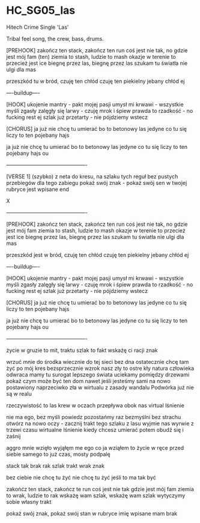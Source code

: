 # HC_SG05_las
Hitech Crime Single 'Las'

Tribal feel song, the crew, bass, drums.

[PREHOOK]
zakończ ten stack, zakończ ten run
coś jest nie tak, no gdzie jest mój fam (ten)
ziemia to stash, ludzie to mash 
okazje w terenie to przecież jest ice
biegnę przez las, biegnę przez las
szukam tu światła nie ulgi dla mas

przeszkód tu w bród, czuję ten chłód
czuję ten piekielny jebany chłód ej

—-buildup—-

[HOOK]
ukojenie mantry - pakt mojej pasji
umysł mi krwawi - wszystkie myśli zgasły
zalęgły się larwy - czuję mrok i śpiew
prawda to rzadkość - no fucking rest ej
szlak już przetarty - nie pójdziemy wstecz

[CHORUS]
ja już nie chcę tu umierać bo to betonowy las
jedyne co tu się liczy to ten pojebany hajs 

ja już nie chcę tu umierać bo to betonowy las
jedyne co tu się liczy to ten pojebany hajs ou

———————————————-

[VERSE 1] (szybko)
z neta do kresu, na szlaku tych reguł
bez pustych przebiegów dla tego zabiegu
pokaż swój znak - pokaż swój sen 
w twojej rubryce jest wpisane end



X

———————————————-

[PREHOOK]
zakończ ten stack, zakończ ten run
coś jest nie tak, no gdzie jest mój fam
ziemia to stash, ludzie to mash 
okazje w terenie to przecież jest ice
biegnę przez las, biegnę przez las
szukam tu światła nie ulgi dla mas

przeszkód jest w bród, czuję ten chłód
czuję ten piekielny jebany chłód ej

—-buildup—-

[HOOK]
ukojenie mantry - pakt mojej pasji
umysł mi krwawi - wszystkie myśli zgasły
zalęgły się larwy - czuję mrok i śpiew
prawda to rzadkość - no fucking rest ej
szlak już przetarty - nie pójdziemy wstecz

[CHORUS]
ja już nie chcę tu umierać bo to betonowy las
jedyne co tu się liczy to ten pojebany hajs 

ja już nie chcę tu umierać bo to betonowy las
jedyne co tu się liczy to ten pojebany hajs ou

———————————————-

życie w gruzie to mit, traktu szlak 
to fakt wskażę ci racji znak 

wrzuć mnie do środka wiecznie
do tej sieci bez dna ostatecznie
chcę tam żyć po mój kres bezsprzecznie
wzrok nasz zły 
to ostre kły 
natura człowieka odwraca
mamy tu surogat lepszego świata
uciekamy pomiędzy drzewami
pokaż czym może być ten dom
nawet jeśli jesteśmy sami
na nowo postawiony naprzeciwko zła
w wirtualu z zasady wandalu
Podwórka już nie są w realu

rzeczywistość to las 
krew w oczach przepływa obok nas 
virtual lśnienie 

nie ma ego, bez myśli
powiedz pozostańmy raz bezmyślni
bez strachu otwórz na nowo oczy - zacznij
trakt tego szlaku z lasu wyjmie nas wyrwie z trzewi czasu 
wirtualne lśnienie kiedy chcesz umierać potem obudź się i zaśnij

aggro mnie wzięło
wyjąłęm me ego
co ja wziąłem to życie w ręce
przed siebie samego to już czas, mosty podpalę

stack
tak
brak
rak
szlak
trakt
wrak
znak

bez ciebie 
nie chcę tu żyć
nie chcę tu żyć
jeśli to ma tak być

zakońćz ten stack, zakończ te  run
coś jest nie tak gdzie jest mój fam
ziemia to wrak, ludzie to rak
wskażę wam szlak, wskażę wam szlak
wytyczymy sobie własny trakt

pokaż swój znak, pokaż swój stan
w rubryce imię wpisane mam brak
